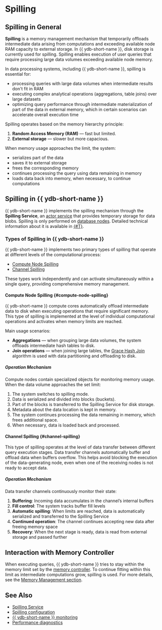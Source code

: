 # Spilling

## Spilling in General

**Spilling** is a memory management mechanism that temporarily offloads intermediate data arising from computations and exceeding available node RAM capacity to external storage. In {{ ydb-short-name }}, disk storage is currently used for spilling. Spilling enables execution of user queries that require processing large data volumes exceeding available node memory.

In data processing systems, including {{ ydb-short-name }}, spilling is essential for:

- processing queries with large data volumes when intermediate results don't fit in RAM
- executing complex analytical operations (aggregations, table joins) over large datasets
- optimizing query performance through intermediate materialization of part of the data in external memory, which in certain scenarios can accelerate overall execution time


Spilling operates based on the memory hierarchy principle:

1. **Random Access Memory (RAM)** — fast but limited.
2. **External storage** — slower but more capacious.

When memory usage approaches the limit, the system:

- serializes part of the data
- saves it to external storage
- frees the corresponding memory
- continues processing the query using data remaining in memory
- loads data back into memory, when necessary, to continue computations


## Spilling in {{ ydb-short-name }}

{{ ydb-short-name }} implements the spilling mechanism through the **Spilling Service**, an [actor service](glossary.md#actor-service) that provides temporary storage for data blobs. Spilling is only performed on [database nodes](glossary.md#database-node). Detailed technical information about it is available in [{#T}](../contributor/spilling-service.md).

### Types of Spilling in {{ ydb-short-name }}

{{ ydb-short-name }} implements two primary types of spilling that operate at different levels of the computational process:

* [Compute Node Spilling](#compute-node-spilling)
* [Channel Spilling](#channel-spilling)

These types work independently and can activate simultaneously within a single query, providing comprehensive memory management.

#### Compute Node Spilling {#compute-node-spilling}

{{ ydb-short-name }} compute cores automatically offload intermediate data to disk when executing operations that require significant memory. This type of spilling is implemented at the level of individual computational operations and activates when memory limits are reached.

Main usage scenarios:

* **Aggregations** — when grouping large data volumes, the system offloads intermediate hash tables to disk.
* **Join operations** — when joining large tables, the [Grace Hash Join](https://en.wikipedia.org/wiki/Hash_join#Grace_hash_join) algorithm is used with data partitioning and offloading to disk.

##### Operation Mechanism

Compute nodes contain specialized objects for monitoring memory usage. When the data volume approaches the set limit:

1. The system switches to spilling mode.
2. Data is serialized and divided into blocks (buckets).
3. Part of the blocks is transferred to the Spilling Service for disk storage.
4. Metadata about the data location is kept in memory.
5. The system continues processing the data remaining in memory, which frees additional space.
6. When necessary, data is loaded back and processed.


#### Channel Spilling {#channel-spilling}

This type of spilling operates at the level of data transfer between different query execution stages. Data transfer channels automatically buffer and offload data when buffers overflow. This helps avoid blocking the execution of the data-generating node, even when one of the receiving nodes is not ready to accept data.

##### Operation Mechanism

Data transfer channels continuously monitor their state:

1. **Buffering**: Incoming data accumulates in the channel’s internal buffers  
2. **Fill control**: The system tracks buffer fill levels  
3. **Automatic spilling**: When limits are reached, data is automatically serialized and transferred to the Spilling Service  
4. **Continued operation**: The channel continues accepting new data after freeing memory space  
5. **Recovery**: When the next stage is ready, data is read from external storage and passed further  

## Interaction with Memory Controller

When executing queries, {{ ydb-short-name }} tries to stay within the memory limit set by the [memory controller](../../reference/configuration/index.md#memory-controller). To continue fitting within this limit as intermediate computations grow, spilling is used. For more details, see the [Memory Management section](../reference/configuration/table_service_config.md#memory-management).

## See Also

- [Spilling Service](../contributor/spilling-service.md)
- [Spilling configuration](../reference/configuration/table_service_config.md)
- [{{ ydb-short-name }} monitoring](../devops/observability/monitoring.md)
- [Performance diagnostics](../troubleshooting/performance/index.md)